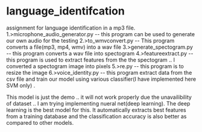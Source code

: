 # language_identifcation
assignment for language identification in a mp3 file.
1.>microphone_audio_generator.py -- this  program can be used to generate our own audio for the testing
2.>to_wmvconvert.py -- This program converts a file(mp3, mp4, wmv) into a wav file
3.>generate_spectogram.py -- this program converts a wav file into spectogram
4.>featureextract.py -- this program is used to extract features from the  the spectogram .. I converted a spectogram image into pixels 
5.>re.py -- this program is to resize the image
6.>voice_identity.py -- this program extract data from the csv file and train our model using various classifier(I have implemented here SVM only) . 

This model is just the demo .. it will not work properly due the unavailibility of dataset .. I am trying implementing nueral net(deep learning).
The deep learning is the best model for this.
It automatically extracts best features from a training database and the classification accuracy is also better
as compared to other models.
